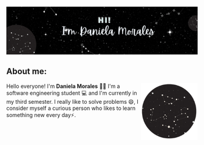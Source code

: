 

[![Header](https://github.com/DaniMSix/DaniMSix/blob/main/Portada.gif)](https://github.com/DaniMSix)




## About me:

<a href="https://github.com/sponsors/DaniMSix"><img align="right" width="150" height="150" src="https://github.com/DaniMSix/DaniMSix/blob/main/Icono3.png?raw=true"></a>


Hello everyone! I'm **Daniela Morales** 🙋‍♀️ I'm a software engineering student 💻 and I'm currently in my third semester. I really like to solve problems 😄, 
I consider myself a curious person who likes to learn something new every day⚡.







